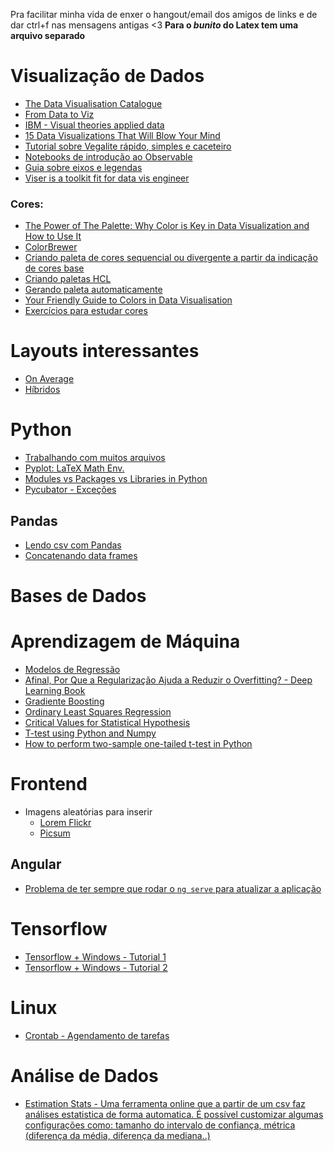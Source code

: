 Pra facilitar minha vida de enxer o hangout/email dos amigos de links e de dar ctrl+f nas mensagens antigas <3
**Para o _bunito_ do Latex tem uma arquivo separado**

# Visualização de Dados
- [The Data Visualisation Catalogue](https://datavizcatalogue.com/search.html)
- [From Data to Viz](https://www.data-to-viz.com/)
- [IBM - Visual theories applied data](https://www.ibm.com/design/v1/language/experience/data-visualization/visualization/)
- [15 Data Visualizations That Will Blow Your Mind](https://blog.udacity.com/2015/01/15-data-visualizations-will-blow-mind.html)
- [Tutorial sobre Vegalite rápido, simples e caceteiro](https://vega.github.io/vega-lite/tutorials/getting_started.html)
- [Notebooks de introdução ao Observable](https://beta.observablehq.com/collection/@observablehq/introduction)
- [Guia sobre eixos e legendas](https://beta.observablehq.com/@jheer/a-guide-to-guides-axes-legends-in-vega)
- [Viser is a toolkit fit for data vis engineer](https://viserjs.github.io/demoHome.html)

### Cores:
- [The Power of The Palette: Why Color is Key in Data Visualization and How to Use It](https://theblog.adobe.com/the-power-of-the-palette-why-color-is-key-in-data-visualization-and-how-to-use-it/)
- [ColorBrewer](http://colorbrewer2.org/#type=sequential&scheme=BuGn&n=3)
- [Criando paleta de cores sequencial ou divergente a partir da indicação de cores base](http://gka.github.io/palettes/#colors=lightyellow,orange,deeppink,darkred|steps=7|bez=1|coL=1)
- [Criando paletas HCL](http://tristen.ca/hcl-picker/#/hlc/6/1/15534C/E2E062)
- [Gerando paleta automaticamente](https://coolors.co/app)
- [Your Friendly Guide to Colors in Data Visualisation](https://lisacharlotterost.github.io/2016/04/22/Colors-for-DataVis/)
- [Exercícios para estudar cores](https://color.method.ac/)

# Layouts interessantes
- [On Average](https://99percentinvisible.org/episode/on-average/)
- [Híbridos](https://hibridos.cc/en/rituals/)

# Python
- [Trabalhando com muitos arquivos](http://jonathansoma.com/lede/foundations-2017/classes/working-with-many-files/class/)
- [Pyplot: LaTeX Math Env.](https://stackoverflow.com/questions/27474322/why-i-get-error-while-trying-to-use-latex-in-plots-label)
- [Modules vs Packages vs Libraries in Python](https://knowpapa.com/modpaclib-py/)
- [Pycubator - Exceções](http://df.python.org.br/pycubator/07-exceptions.html#/1)

## Pandas 
- [Lendo csv com Pandas](https://medium.com/@kadek/elegantly-reading-multiple-csvs-into-pandas-e1a76843b688)
- [Concatenando data frames](https://gist.github.com/abladon/72c4eb17546a3c195978)

# Bases de Dados

# Aprendizagem de Máquina
- [Modelos de Regressão](https://scholarsarchive.byu.edu/facpub/2322/)
- [Afinal, Por Que a Regularização Ajuda a Reduzir o Overfitting? - Deep Learning Book](http://deeplearningbook.com.br/afinal-por-que-a-regularizacao-ajuda-a-reduzir-o-overfitting/)
- [Gradiente Boosting](https://explained.ai/gradient-boosting/index.html)
- [Ordinary Least Squares Regression](http://setosa.io/ev/ordinary-least-squares-regression/)
- [Critical Values for Statistical Hypothesis](https://machinelearningmastery.com/critical-values-for-statistical-hypothesis-testing/)
- [T-test using Python and Numpy](https://towardsdatascience.com/inferential-statistics-series-t-test-using-numpy-2718f8f9bf2f)
- [How to perform two-sample one-tailed t-test in Python](http://evafengeva.blogspot.com/2017/09/how-to-interpret-results-of-two-sample.html)

# Frontend
- Imagens aleatórias para inserir
  - [Lorem Flickr](https://loremflickr.com/)
  - [Picsum](https://picsum.photos/)
## Angular
- [Problema de ter sempre que rodar o `ng serve` para atualizar a aplicação](https://github.com/guard/listen/wiki/Increasing-the-amount-of-inotify-watchers)
  
# Tensorflow
- [Tensorflow + Windows - Tutorial 1](https://wesinalves.github.io/tensorflow/2018/09/13/instalacao-windows.html)
- [Tensorflow + Windows - Tutorial 2](https://stackabuse.com/installing-tensorflow-on-windows/)

# Linux
- [Crontab - Agendamento de tarefas](http://www.vitorbritto.com.br/blog/agendando-tarefas-com-crontab/)

# Análise de Dados
- [Estimation Stats - Uma ferramenta online que a partir de um csv faz análises estatistica de forma automatica. É possível customizar algumas configurações como: tamanho do intervalo de confiança, métrica (diferença da média, diferença da mediana..) ](https://www.estimationstats.com/#/)

